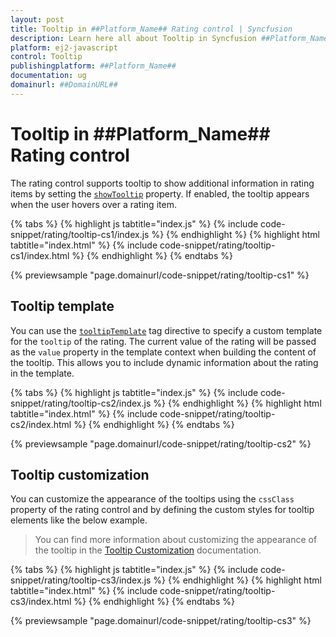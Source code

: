 ```yaml
---
layout: post
title: Tooltip in ##Platform_Name## Rating control | Syncfusion
description: Learn here all about Tooltip in Syncfusion ##Platform_Name## Rating control of Syncfusion Essential JS 2 and more.
platform: ej2-javascript
control: Tooltip 
publishingplatform: ##Platform_Name##
documentation: ug
domainurl: ##DomainURL##
---
```


# Tooltip in ##Platform_Name## Rating control

The rating control supports tooltip to show additional information in rating items by setting the [`showTooltip`](../api/rating#showtooltip) property. If enabled, the tooltip appears when the user hovers over a rating item.

{% tabs %}
{% highlight js tabtitle="index.js" %}
{% include code-snippet/rating/tooltip-cs1/index.js %}
{% endhighlight %}
{% highlight html tabtitle="index.html" %}
{% include code-snippet/rating/tooltip-cs1/index.html %}
{% endhighlight %}
{% endtabs %}
        
{% previewsample "page.domainurl/code-snippet/rating/tooltip-cs1" %}

## Tooltip template

You can use the [`tooltipTemplate`](../api/rating#tooltiptemplate) tag directive to specify a custom template for the `tooltip` of the rating. The current value of the rating will be passed as the `value` property in the template context when building the content of the tooltip. This allows you to include dynamic information about the rating in the template.

{% tabs %}
{% highlight js tabtitle="index.js" %}
{% include code-snippet/rating/tooltip-cs2/index.js %}
{% endhighlight %}
{% highlight html tabtitle="index.html" %}
{% include code-snippet/rating/tooltip-cs2/index.html %}
{% endhighlight %}
{% endtabs %}
        
{% previewsample "page.domainurl/code-snippet/rating/tooltip-cs2" %}

## Tooltip customization

You can customize the appearance of the tooltips using the `cssClass` property of the rating control and by defining the custom styles for tooltip elements like the below example.

> You can find more information about customizing the appearance of the tooltip in the [Tooltip Customization](https://ej2.syncfusion.com/documentation/tooltip/style) documentation.

{% tabs %}
{% highlight js tabtitle="index.js" %}
{% include code-snippet/rating/tooltip-cs3/index.js %}
{% endhighlight %}
{% highlight html tabtitle="index.html" %}
{% include code-snippet/rating/tooltip-cs3/index.html %}
{% endhighlight %}
{% endtabs %}
        
{% previewsample "page.domainurl/code-snippet/rating/tooltip-cs3" %}
